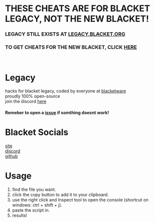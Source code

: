 # THESE CHEATS ARE FOR BLACKET LEGACY, NOT THE NEW BLACKET!
### LEGACY STILL EXISTS AT [LEGACY.BLACKET.ORG](https://legacy.blacket.org)
### TO GET CHEATS FOR THE NEW BLACKET, CLICK [HERE](https://github.com/BlacketWare/v2)
<br>

# Legacy
hacks for blacket legacy, coded by everyone at [blacketware](https://github.com/BlacketWare)<br>
proudly 100% open-source<br>
join the discord [here](https://discord.gg/xxBtqPHSjW)
#### Remeber to open a [issue](https://github.com/BlacketWare/Legacy/issues) if somthing doesnt work!

# Blacket Socials
[site](https://blacket.org/)<br>
[discord](https://discord.gg/blacket)<br>
[github](https://github.com/XOTlC/Blacket)
# Usage
1. find the file you want.
2. click the copy button to add it to your clipboard.
3. use the right click and Inspect tool to open the console (shortcut on windows: ctrl + shift + j).
4. paste the script in.
5. results!
